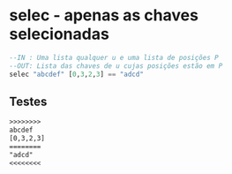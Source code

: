# selec - apenas as chaves selecionadas

```hs
--IN : Uma lista qualquer u e uma lista de posições P
--OUT: Lista das chaves de u cujas posições estão em P
selec "abcdef" [0,3,2,3] == "adcd"
```

## Testes

```txt
>>>>>>>>
abcdef
[0,3,2,3]
========
"adcd"
<<<<<<<<

```
